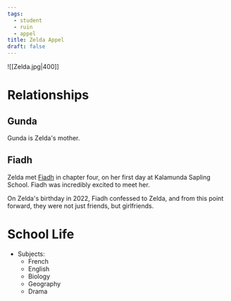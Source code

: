 ```yaml
---
tags:
  - student
  - ruin
  - appel
title: Zelda Appel
draft: false
---
```

![[Zelda.jpg|400]]

# Relationships

## Gunda
Gunda is Zelda's mother.

## Fiadh
Zelda met [Fiadh](<Fiadh Gallagher>) in chapter four, on her first day at Kalamunda Sapling School. Fiadh was incredibly excited to meet her.

On Zelda's birthday in 2022, Fiadh confessed to Zelda, and from this point forward, they were not just friends, but girlfriends.

# School Life
- Subjects:
	- French
	- English
	- Biology
	- Geography
	- Drama
